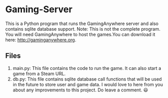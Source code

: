 # Gaming-Server
This is a Python program that runs the GamingAnywhere server and also contains sqlite database support.
Note: This is not the complete program. You will need GamingAnywhere to host the games.You can download it here: http://gaminganywhere.org.
## Files
   1. main.py: This file contains the code to run the game. It can also start a game from a Steam URL.
   2. db.py: This file contains sqlite database call functions that will be used in the future to store user and game data. 
I would love to here from you about any improvements to this project. Do leave a comment. :smiley:

